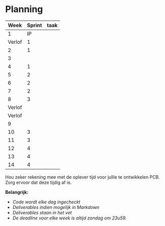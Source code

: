 # Planning

| Week   | Sprint | taak                                                        | 
|--------|--------|-------------------------------------------------------------|
| 1      | IP     |                                                             |
|Verlof  | 1      |                                                             | 
| 2      | 1      |                                                             | 
| 3      |        |                                                             |
| 4      | 1      |                                                             |
| 5      | 2      |                                                             |
| 6      | 2      |                                                             |
| 7      | 2      |                                                             | 
| 8      | 3      |                                                             | 
| Verlof |        |                                                             | 
| Verlof |        |                                                             | 
| 9      |        |                                                             | 
| 10     | 3      |                                                             |
| 11     | 3      |                                                             |
| 12     | 4      |                                                             |
| 13     | 4      |                                                             |
| 14     | 4      |                                                             |

Hou zeker rekening mee met de oplever tijd voor jullie te ontwikkelen PCB. Zorg ervoor dat deze tijdig af is.

**Belangrijk:**
* *Code wordt elke dag ingecheckt*
* *Deliverables indien mogelijk in Markdown*
* *Deliverables staan in het vet*  
* *De deadline voor elke week is altijd zondag  om 23u59.*
